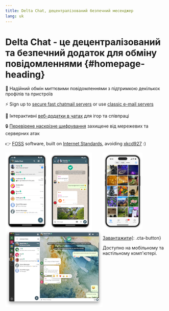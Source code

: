 ```yaml
---
title: Delta Chat, децентралізований безпечний месенджер 
lang: uk
---
```


# Delta Chat - це децентралізований та безпечний додаток для обміну повідомленнями {#homepage-heading}

💬 Надійний обмін миттєвими повідомленнями з підтримкою декількох профілів та пристроїв

⚡️ Sign up to [secure fast chatmail servers](chatmail) or use [classic e-mail servers](https://providers.delta.chat/)

🥳 Інтерактивні [веб-додатки в чатах](https://webxdc.org/) для ігор та співпраці

🔒 [Перевірене наскрізне шифрування](https://delta.chat/en/2024-03-25-crypto-analysis-securejoin) захищене від мережевих та серверних атак

👉 [F](https://en.wikipedia.org/wiki/Free_software)[OSS](https://en.wikipedia.org/wiki/Open-source_software) software, built on [Internet Standards](https://github.com/deltachat/deltachat-core-rust/blob/master/standards.md), avoiding [xkcd927](https://xkcd.com/927/) :)

<div>
<a href="../assets/home/screenshots/android1.png">
<picture>
<source srcset="../assets/home/screenshots/android1-thumbnail.webp" type="image/webp" />
<source srcset="../assets/home/screenshots/android1-thumbnail.png" type="image/png" />
<img src="../assets/home/screenshots/android1-thumbnail.png" width="136" height="242" style="float: left; display: block;" alt="A screenshot of Delta Chat on Android showing chat list" />
</picture>
</a>
</div>

<div>
<a href="../assets/home/screenshots/android2.png">
<picture>
<source srcset="../assets/home/screenshots/android2-thumbnail.webp" type="image/webp" />
<source srcset="../assets/home/screenshots/android2-thumbnail.png" type="image/png" />
<img src="../assets/home/screenshots/android2-thumbnail.png" width="136" height="242" style="float: left; display: block;" alt="A screenshot of Delta Chat on Android showing a chat" />
</picture>
</a>
</div>

<div>
<a href="../assets/home/screenshots/desktop.png">
<picture>
<source srcset="../assets/home/screenshots/desktop-thumbnail.webp" type="image/webp" />
<source srcset="../assets/home/screenshots/desktop-thumbnail.png" type="image/png" />
<img src="../assets/home/screenshots/desktop-thumbnail.png" width="305" height="242" style="float:left;" alt="A screenshot of Delta Chat on desktop" />
</picture>
</a>
</div>

<div>
<a href="../assets/home/screenshots/ios.png">
<picture>
<source srcset="../assets/home/screenshots/ios-thumbnail.webp" type="image/webp" />
<source srcset="../assets/home/screenshots/ios-thumbnail.png" type="image/png" />
<img src="../assets/home/screenshots/ios.png" width="124" height="242" alt="A screenshot of Delta Chat on iOS" />
</picture>
</a>
</div>

[Завантажити](https://get.delta.chat){: .cta-button}

Доступно на мобільному та настільному комп'ютері.


